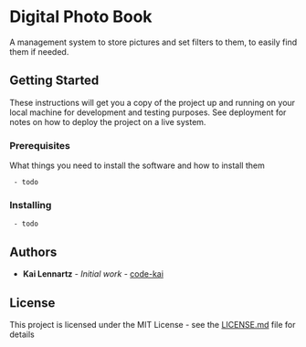 # Digital Photo Book

A management system to store pictures and set filters to them, to easily find them if needed.

## Getting Started

These instructions will get you a copy of the project up and running on your local machine for development and testing purposes. See deployment for notes on how to deploy the project on a live system.

### Prerequisites

What things you need to install the software and how to install them

```
 - todo
```

### Installing

```
 - todo
```

## Authors

* **Kai Lennartz** - *Initial work* - [code-kai](https://github.com/code-kai)

## License

This project is licensed under the MIT License - see the [LICENSE.md](LICENSE.md) file for details


